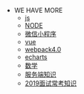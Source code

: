- WE HAVE MORE
    - <a href="/mybook/js">js</a>
    - <a href="/mybook/nodejs">NODE</a>
    - <a href="./">微信小程序</a>
    - <a href="/mybook/vue">vue</a>
    - <a href="/mybook/webpack">webpack4.0</a>
    - <a href="/mybook/echarts">echarts</a>
    - <a href="/mybook/数学">数学</a>
    - <a href="/mybook/服务端知识">服务端知识</a>
    - <a href="/mybook/2019面试常考知识">2019面试常考知识</a>
